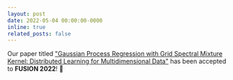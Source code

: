 ```yaml
---
layout: post
date: 2022-05-04 00:00:00-0000
inline: true
related_posts: false
---
```


Our paper titled ["Gaussian Process Regression with Grid Spectral Mixture Kernel: Distributed Learning for Multidimensional Data"](https://ieeexplore.ieee.org/document/9841347) has been accepted to **FUSION 2022**! 🎉